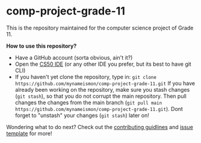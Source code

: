 # comp-project-grade-11

This is the repository maintained for the computer science project of Grade 11.

**How to use this repository?**

- Have a GitHub account (sorta obvious, ain't it?)
- Open the [CS50 IDE](https://ide.cs50.io) (or any other IDE you prefer, but its
  best to have git CLI)
- If you haven't yet clone the repository, type in:
    ``git clone https://github.com/mynameismon/comp-project-grade-11.git``
    If you have already been working on the repository, make sure you stash
    changes (``git stash``), so that you do not corrupt the main repository.
    Then pull changes the changes from the main branch (``git pull main
    https://github.com/mynameismon/comp-project-grade-11.git``). Dont forget to
    "unstash" your changes (``git stash``) later on!

Wondering what to do next? Check out the [contributing
guidlines](CONTRIBUTING.md) and [issue template](ISSUE_TEMPLATE.md)
for more!  
